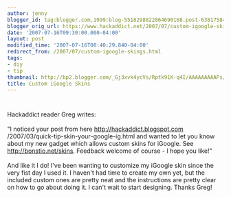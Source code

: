 ```yaml
---
author: jenny
blogger_id: tag:blogger.com,1999:blog-5518298822864690168.post-638175842570079805
blogger_orig_url: https://www.hackaddict.net/2007/07/custom-igoogle-skings.html
date: '2007-07-16T09:30:00.000-04:00'
layout: post
modified_time: '2007-07-16T08:40:29.840-04:00'
redirect_from: /2007/07/custom-igoogle-skings.html
tags:
- diy
- tip
thumbnail: http://bp2.blogger.com/_Gj3xvk4ycVs/Rptk91K-q4I/AAAAAAAAAPs/7o4rwF2Tqt4/s72-c/ishot-1.jpg
title: Custom iGoogle Skins
---
```


<a onblur="try {parent.deselectBloggerImageGracefully();} catch(e) {}" href="http://bp2.blogger.com/_Gj3xvk4ycVs/Rptk91K-q4I/AAAAAAAAAPs/7o4rwF2Tqt4/s1600-h/ishot-1.jpg"><img style="margin: 0px auto 10px; display: block; text-align: center; cursor: pointer;" src="http://bp2.blogger.com/_Gj3xvk4ycVs/Rptk91K-q4I/AAAAAAAAAPs/7o4rwF2Tqt4/s320/ishot-1.jpg" alt="" id="BLOGGER_PHOTO_ID_5087771217453034370" border="0" /></a><br />Hackaddict reader Greg writes:<br /><br />"I noticed your post from here <a href="http://hackaddict.blogspot.com/2007/03/quick-tip-skin-your-google-ig.html" target="_blank" onclick="return top.js.OpenExtLink(window,event,this)">http://hackaddict.blogspot.com<wbr>/2007/03/quick-tip-skin-your<wbr>-google-ig.html</a> and wanted to let you know about my new gadget which allows custom skins for iGoogle. See  <a href="http://bonstio.net/skins" target="_blank" onclick="return top.js.OpenExtLink(window,event,this)">http://bonstio.net/skins</a>. Feedback welcome of course - I hope you like!"<br /><br />And like it I do!  I've been wanting to customize my iGoogle skin since the very fist day I used it.  I haven't had time to create my own yet, but the included custom ones are pretty neat and the instructions are pretty clear on how to go about doing it.  I can't wait to start designing.  Thanks Greg!
